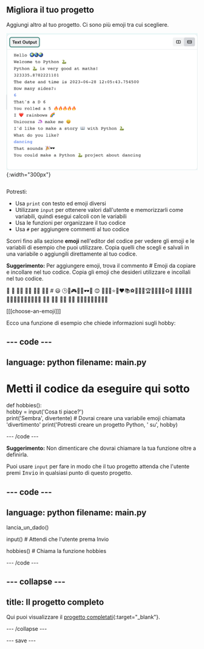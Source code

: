 ## Migliora il tuo progetto

<div style="display: flex; flex-wrap: wrap">
<div style="flex-basis: 200px; flex-grow: 1; margin-right: 15px;">
Aggiungi altro al tuo progetto. Ci sono più emoji tra cui scegliere.
  </div>
<div>

![Un progetto più lungo nell'area di output con più testo, emoji e input.](images/upgrade_ideas.png){:width="300px"} 

</div>
</div>

Potresti:
+ Usa `print` con testo ed emoji diversi
+ Utilizzare `input` per ottenere valori dall'utente e memorizzarli come variabili, quindi esegui calcoli con le variabili
+ Usa le funzioni per organizzare il tuo codice
+ Usa `#` per aggiungere commenti al tuo codice

Scorri fino alla sezione **emoji** nell'editor del codice per vedere gli emoji e le variabili di esempio che puoi utilizzare. Copia quelli che scegli e salvali in una variabile o aggiungili direttamente al tuo codice.

**Suggerimento:** Per aggiungere emoji, trova il commento # Emoji da copiare e incollare nel tuo codice. Copia gli emoji che desideri utilizzare e incollali nel tuo codice.

🎊 🙌 🙌🏼 🙌🏽 🙌🏾 🙌🏿 # 😃 🕒🎨🎮🔬🎉🕶️🎲 😊 🦄🚀💯⭐💛❤️📚⚽🏏🏀🥋🏆✨🥺🌈🔥♻️🌳 👩‍🦽👩🏼‍🦽👩🏽‍🦽👩🏾‍🦽👩🏿‍🦽🧘 🧘🏼 🧘🏽 🧘🏾 🧘🏿 🙋🙋🏼🙋🏽🙋🏾🙋🏿

[[[choose-an-emoji]]]

Ecco una funzione di esempio che chiede informazioni sugli hobby:

--- code ---
---
language: python
filename: main.py
---

# Metti il codice da eseguire qui sotto
def hobbies():   
hobby = input('Cosa ti piace?')   
print('Sembra', divertente) # Dovrai creare una variabile emoji chiamata 'divertimento' print('Potresti creare un progetto Python, ' su', hobby)

--- /code ---

**Suggerimento:** Non dimenticare che dovrai chiamare la tua funzione oltre a definirla.

Puoi usare `input` per fare in modo che il tuo progetto attenda che l'utente premi <kbd>Invio</kbd> in qualsiasi punto di questo progetto.

--- code ---
---
language: python
filename: main.py
---

lancia_un_dado()

input() # Attendi che l'utente prema Invio

hobbies() # Chiama la funzione hobbies

--- /code ---

--- collapse ---
---
title: Il progetto completo
---

Qui puoi visualizzare il [progetto completati](https://editor.raspberrypi.org/en/projects/hello-world-solution){:target="_blank"}.

--- /collapse ---

--- save ---
